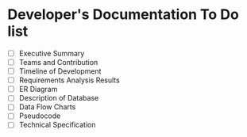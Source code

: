 # Developer's Documentation To Do list
- [ ] Executive Summary
- [ ] Teams and Contribution
- [ ] Timeline of Development
- [ ] Requirements Analysis Results
- [ ] ER Diagram
- [ ] Description of Database
- [ ] Data Flow Charts
- [ ] Pseudocode
- [ ] Technical Specification
